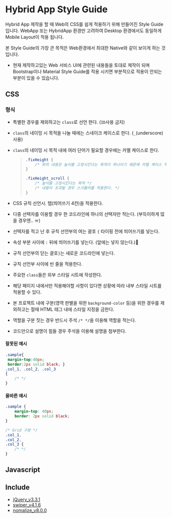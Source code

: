 # Hybrid App Style Guide

Hybrid App 제작을 할 때 Web의 CSS를 쉽게 적용하기 위해 만들어진 Style Guide 입니다.
WebApp 또는 HybridApp 환경만 고려하여 Desktop 환경에서도 동일하게 Mobile Layout이 적용 됩니다.

본 Style Guide의 가장 큰 목적은 Web환경에서 최대한 Native와 같이 보이게 하는 것 입니다.

* 현재 제작하고있는 Web 서비스 UI에 관련된 내용들을 토대로 제작이 되며 Bootstrap이나 Material Style Guide를 적용 시키면 부분적으로 적용이 안되는 부분이 있을 수 있습니다.

## CSS

### 형식

* 특별한 경우를 제외하고는 `class`로 선언 한다. (`ID`사용 금지)

* `class`의 네이밍 시 목적을 나눌 때에는 스네이크 케이스로 한다. (`_`(underscore)사용)

* `class`의 네이밍 시 목적 내에 여러 단어가 필요할 경우에는 카멜 케이스로 한다. 

  > ```css
  > .fixHeight {
  >     /* 위의 내용은 높이를 고정시킨다는 목적이 하나이기 때문에 카멜 케이스 적용 */
  > }
  >
  > .fixHeight_scroll {
  >     /* 높이를 고정시킨다는 목적 */
  > 	/* 내용이 초과될 경우 스크롤러를 적용한다. */
  > }
  > ```

* CSS 규칙 선언시. 탭(띄어쓰기 4칸)을 적용한다.

* 다중 선택자를 이용할 경우 한 코드라인에 하나의 선택자만 적는다. (부득이하게 많을 경우엔.. ㅠ)

* 선택자를 적고 난 후 규칙 선언부의 여는 괄호 `{` 타이핑 전에 띄어쓰기를 넣는다.

* 속성 부분 사이에 `:` 뒤에 띄어쓰기를 넣는다. (앞에는 넣지 않는다.)

* 규칙 선언부의 닫는 괄호`}`는 새로운 코드라인에 넣는다.

* 규칙 선언부 사이에 빈 줄을 적용한다.

* 주요한 `class`들은 외부 스타일 시트에 작성한다.

* 해당 페이지 내에서만 적용해야할 사항이 있다면 상황에 따라 내부 스타일 시트를 적용할 수 있다.

* 본 프로젝트 내에 구분(영역 판별을 위한 `background-color` 등)을 위한 경우를 제외하고는 절때 HTML 태그 내에 스타일 지정을 금한다.

* 역할을 구분 짓는 경우 반드시 주석 `/* */`을 이용해 역할을 적는다.

* 코드만으로 설명이 힘들 경우 주석을 이용해 설명을 첨부한다.



#### 잘못된 예시

```css
.sample{
 margin-top:40px;
 border:2px solid black; }
.col_1, .col_2, .col_3 
{
    /* */
}
```

#### 올바른 예시

```css
.sample {
    margin-top: 40px;
    border: 2px solid black;
}

/* Grid 구분 */
.col_1,
.col_2,
.col_3 {
    /* */
}
```



## Javascript





## Include

* [jQuery_v3.3.1](http://jquery.com/)
* [swiper_v4.1.6](http://idangero.us/swiper/)
* [nomalize_v8.0.0](https://github.com/necolas/normalize.css)


